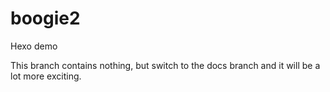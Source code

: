 # boogie2

Hexo demo

This branch contains nothing, but switch to the docs branch and it will be a lot more exciting.
